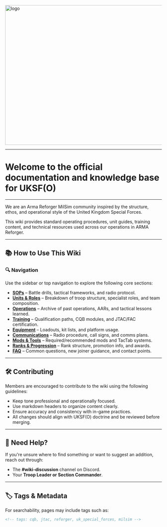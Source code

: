 <img width="1341" height="449" alt="logo" src="https://github.com/user-attachments/assets/d7a8cc14-fb2f-49ff-9d69-36d81ed39cd0" />

---

# Welcome to the official documentation and knowledge base for **UKSF(O)** 

---

We are an Arma Reforger MilSim community inspired by the structure, ethos, and operational style of the United Kingdom Special Forces.

This wiki provides standard operating procedures, unit guides, training content, and technical resources used across our operations in ARMA Reforger.

---

## 📚 How to Use This Wiki

### 🔍 Navigation
Use the sidebar or top navigation to explore the following core sections:

- **[SOPs](sops/README.md)** – Battle drills, tactical frameworks, and radio protocol.
- **[Units & Roles](units/README.md)** – Breakdown of troop structure, specialist roles, and team composition.
- **[Operations](operations/README.md)** – Archive of past operations, AARs, and tactical lessons learned.
- **[Training](training/README.md)** – Qualification paths, CQB modules, and JTAC/FAC certification.
- **[Equipment](equipment/README.md)** – Loadouts, kit lists, and platform usage.
- **[Communications](comms/README.md)** – Radio procedure, call signs, and comms plans.
- **[Mods & Tools](mods/README.md)** – Required/recommended mods and TacTab systems.
- **[Ranks & Progression](ranks/README.md)** – Rank structure, promotion info, and awards.
- **[FAQ](faq/README.md)** – Common questions, new joiner guidance, and contact points.

---

## 🛠 Contributing

Members are encouraged to contribute to the wiki using the following guidelines:

- Keep tone professional and operationally focused.
- Use markdown headers to organize content clearly.
- Ensure accuracy and consistency with in-game practices.
- All changes should align with UKSF(O) doctrine and be reviewed before merging.

---

## 💬 Need Help?

If you're unsure where to find something or want to suggest an addition, reach out through:

- The **#wiki-discussion** channel on Discord.
- Your **Troop Leader or Section Commander**.

---

## 🏷️ Tags & Metadata

For searchability, pages may include tags such as:

```markdown
<!-- tags: cqb, jtac, reforger, uk_special_forces, milsim -->
